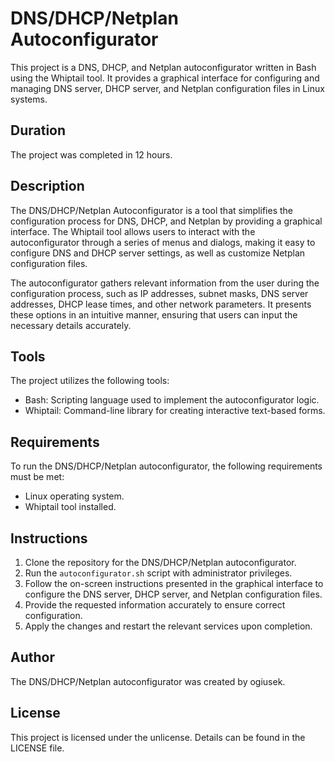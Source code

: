 # DNS/DHCP/Netplan Autoconfigurator

This project is a DNS, DHCP, and Netplan autoconfigurator written in Bash using the Whiptail tool. It provides a graphical interface for configuring and managing DNS server, DHCP server, and Netplan configuration files in Linux systems.

## Duration

The project was completed in 12 hours.

## Description

The DNS/DHCP/Netplan Autoconfigurator is a tool that simplifies the configuration process for DNS, DHCP, and Netplan by providing a graphical interface. The Whiptail tool allows users to interact with the autoconfigurator through a series of menus and dialogs, making it easy to configure DNS and DHCP server settings, as well as customize Netplan configuration files.

The autoconfigurator gathers relevant information from the user during the configuration process, such as IP addresses, subnet masks, DNS server addresses, DHCP lease times, and other network parameters. It presents these options in an intuitive manner, ensuring that users can input the necessary details accurately.

## Tools

The project utilizes the following tools:

- Bash: Scripting language used to implement the autoconfigurator logic.
- Whiptail: Command-line library for creating interactive text-based forms.

## Requirements

To run the DNS/DHCP/Netplan autoconfigurator, the following requirements must be met:

- Linux operating system.
- Whiptail tool installed.

## Instructions

1. Clone the repository for the DNS/DHCP/Netplan autoconfigurator.
2. Run the `autoconfigurator.sh` script with administrator privileges.
3. Follow the on-screen instructions presented in the graphical interface to configure the DNS server, DHCP server, and Netplan configuration files.
4. Provide the requested information accurately to ensure correct configuration.
5. Apply the changes and restart the relevant services upon completion.

## Author

The DNS/DHCP/Netplan autoconfigurator was created by ogiusek.

## License

This project is licensed under the unlicense. Details can be found in the LICENSE file.

